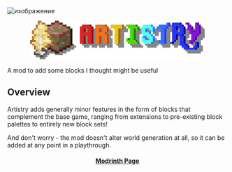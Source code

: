 <img width="728" height="160" alt="изображение" src="https://github.com/user-attachments/assets/4a7d885b-2c1d-4b7d-b4a9-969830b59ed0" />

<p align="center"><img src="./src/main/resources/logo_x8.png" alt="Logo" width="400"></p>

<p>A mod to add some blocks I thought might be useful</p>

<h2>Overview</h2>

Artistry adds generally minor features in the form of blocks that complement the base game,
ranging from extensions to pre-existing block palettes to entirely new block sets!

And don't worry - the mod doesn't alter world generation at all, so it can be added at any point in a playthrough.

<h4 align="center"><a href="https://modrinth.com/mod/artistry-feliscape">Modrinth Page</a></h4>
